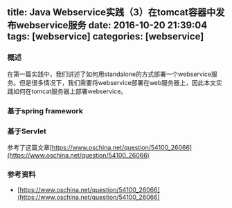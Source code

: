 title: Java Webservice实践（3）在tomcat容器中发布webservice服务
date: 2016-10-20 21:39:04
tags: [webservice]
categories: [webservice]
---

### 概述
在第一篇实践中，我们讲述了如何用standalone的方式部署一个webservice服务。但是很多情况下，我们需要将webservice部署在web服务器上，因此本文实践如何在tomcat服务器上部署webservice。

 <!--more-->

### 基于spring framework


### 基于Servlet
参考了这篇文章[https://www.oschina.net/question/54100_26066](https://www.oschina.net/question/54100_26066)


### 参考资料
- [https://www.oschina.net/question/54100_26066](https://www.oschina.net/question/54100_26066)
